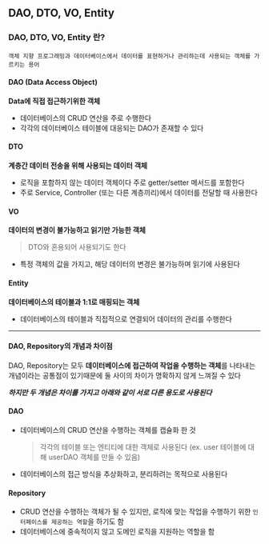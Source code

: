 ## DAO, DTO, VO, Entity

### DAO, DTO, VO, Entity 란?

```
객체 지향 프로그래밍과 데이터베이스에서 데이터를 표현하거나 관리하는데 사용되는 객체를 가르키는 용어
```

#### DAO (Data Access Object)

**Data에 직접 접근하기위한 객체**

- 데이터베이스의 CRUD 연산을 주로 수행한다
- 각각의 데이터베이스 테이블에 대응되는 DAO가 존재할 수 있다

#### DTO

**계층간 데이터 전송을 위해 사용되는 데이터 객체**

- 로직을 포함하지 않는 데이터 객체이다
  주로 getter/setter 메서드를 포함한다
- 주로 Service, Controller (또는 다른 계층끼리)에서 데이터를 전달할 때 사용한다

#### VO

**데이터의 변경이 불가능하고 읽기만 가능한 객체**

> DTO와 혼용되어 사용되기도 한다

- 특정 객체의 값을 가지고, 해당 데이터의 변경은 불가능하며 읽기에 사용된다

#### Entity

**데이터베이스의 테이블과 1:1로 매핑되는 객체**

- 데이터베이스의 테이블과 직접적으로 연결되어 데이터의 관리를 수행한다

---

#### DAO, Repository의 개념과 차이점

DAO, Repository는 모두 **데이터베이스에 접근하여 작업을 수행하는 객체**를 나타내는 개념이라는 공통점이 있기때문에 둘 사이의 차이가 명확하지 않게 느껴질 수 있다

**_하지만 두 개념은 차이를 가지고 아래와 같이 서로 다른 용도로 사용된다_**

#### DAO

- 데이터베이스의 CRUD 연산을 수행하는 객체를 캡슐화 한 것

  > 각각의 테이블 또는 엔티티에 대한 객체로 사용된다 (ex. user 테이블에 대해 userDAO 객체를 만들 수 있음)

- 데이터베이스의 접근 방식을 추상화하고, 분리하려는 목적으로 사용된다

#### Repository

- CRUD 연산을 수행하는 객체가 될 수 있지만, 로직에 맞는 작업을 수행하기 위한 `인터페이스를 제공하는 역할`을 하기도 함
- 데이터베이스에 중속적이지 않고 도메인 로직을 지원하는 역할을 함
